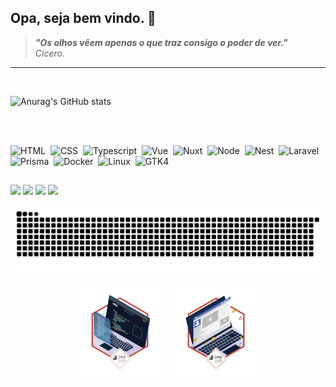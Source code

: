 ## Opa, seja bem vindo. :fist_right:

> _**"Os olhos vêem apenas o que traz consigo o poder de ver."**_  <br>
> _Cícero_.
---
<br>

 ![Anurag's GitHub stats](https://github-readme-stats.vercel.app/api?username=HelenoSalgado&show_icons=true&theme=radical)

<br>
<div style="display: inline_block"><br>
  
![HTML](https://img.shields.io/badge/-HTML-0D1117?style=for-the-badge&logo=HTML5&logoColor=1572B6&labelColor=0D1117)&nbsp;
![CSS](https://img.shields.io/badge/-CSS-0D1117?style=for-the-badge&logo=CSS&logoColor=1572B6&labelColor=0D1117)&nbsp;
![Typescript](https://img.shields.io/badge/-TypeScript-0D1117?style=for-the-badge&logo=typescript&labelColor=0D1117&textColor=0D1117)&nbsp;
![Vue](https://img.shields.io/badge/-Vue.js-0D1117?style=for-the-badge&logo=Vue.js)&nbsp;
![Nuxt](https://img.shields.io/badge/-Nuxt.js-0D1117?style=for-the-badge&logo=Nuxt.js)&nbsp;
![Node](https://img.shields.io/badge/-Node.JS-0D1117?style=for-the-badge&logo=node.js&labelColor=0D1117&textColor=0D1117)&nbsp;
![Nest](https://img.shields.io/badge/-Nest.js-0D1117?style=for-the-badge&logo=nestjs&logoColor=E0234E)&nbsp;
![Laravel](https://img.shields.io/badge/-Laravel-0D1117?style=for-the-badge&logo=laravel&logoColor=fff)&nbsp;
![Prisma](https://img.shields.io/badge/-Prisma-0D1117?style=for-the-badge&logo=prisma&logoColor=fff)&nbsp;
![Docker](https://img.shields.io/badge/-DOCKER-0D1117?style=for-the-badge&logo=docker&logoColor=blue)&nbsp;
![Linux](https://img.shields.io/badge/-Linux-0D1117?style=for-the-badge&logo=linux&logoColor=fff)&nbsp;
![GTK4](https://img.shields.io/badge/-GTK-0D1117?style=for-the-badge&logo=gtk&logoColor=fff)&nbsp;
 
</div>
  
##
 
<div> 
  <a href = "mailto:helenosalgado19@gmail.com"><img src="https://img.shields.io/badge/-Gmail-%23333?style=for-the-badge&logo=gmail&logoColor=white" target="_blank"></a>
  <a href="https://instagram.com/heleno_salgado" target="_blank"><img src="https://img.shields.io/badge/-Instagram-%23E4405F?style=for-the-badge&logo=instagram&logoColor=white" target="_blank"></a>
<a href="https://discord.gg/4hCPuKkn" target="_blank"><img src="https://img.shields.io/badge/Discord-7289DA?style=for-the-badge&logo=discord&logoColor=white" target="_blank"></a>
  <a href="https://www.linkedin.com/in/helenosalgado" target="_blank"><img src="https://img.shields.io/badge/-LinkedIn-%230077B5?style=for-the-badge&logo=linkedin&logoColor=white" target="_blank"></a> 
<br>
 
  ![Snake animation](https://github.com/HelenoSalgado/HelenoSalgado/blob/output/github-contribution-grid-snake.svg)
  
</div>
<div align="center";>
  <a href = "https://d335luupugsy2.cloudfront.net/cms%2Ffiles%2F10224%2F1644515575BADGE_2.png?utm_campaign=alura_latam_-_challenge_email_projeto_1_br&utm_medium=email&utm_source=RD+Station"><img align="center" alt="Heleno-badge" width="150"  src="https://github.com/HelenoSalgado/HelenoSalgado/blob/main/challeng_alura_oracle_250px.png"></a>
  <a href = "https://d335luupugsy2.cloudfront.net/cms%2Ffiles%2F10224%2F1645569241Insignia_3.png?utm_campaign=alura_latam_-_challenge_email_projeto_3_br&utm_medium=email&utm_source=RD+Station"><img align="center" alt="Heleno-badge" width="150"  src="https://github.com/HelenoSalgado/HelenoSalgado/blob/main/cms_files_10224_1645569241Insignia_3.png"></a>
</div>


